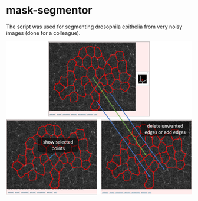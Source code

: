 # mask-segmentor

The script was used for segmenting drosophila epithelia from very noisy images (done for a colleague).

![alt-text](https://github.com/alihashmiii/mask-segmentor/blob/master/for%20ReadMe/mask%20correction%202.png)

